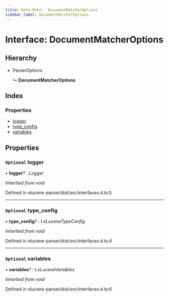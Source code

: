 ```yaml
---
title: Data-Mate: `DocumentMatcherOptions`
sidebar_label: DocumentMatcherOptions
---
```


# Interface: DocumentMatcherOptions

## Hierarchy

* ParserOptions

  ↳ **DocumentMatcherOptions**

## Index

### Properties

* [logger](documentmatcheroptions.md#optional-logger)
* [type_config](documentmatcheroptions.md#optional-type_config)
* [variables](documentmatcheroptions.md#optional-variables)

## Properties

### `Optional` logger

• **logger**? : *Logger*

*Inherited from void*

Defined in xlucene-parser/dist/src/interfaces.d.ts:5

___

### `Optional` type_config

• **type_config**? : *t.xLuceneTypeConfig*

*Inherited from void*

Defined in xlucene-parser/dist/src/interfaces.d.ts:4

___

### `Optional` variables

• **variables**? : *t.xLuceneVariables*

*Inherited from void*

Defined in xlucene-parser/dist/src/interfaces.d.ts:6
